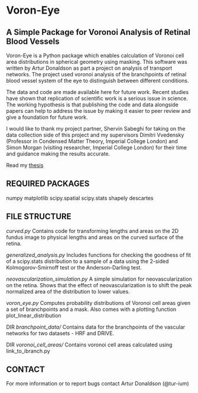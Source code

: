 
# Voron-Eye 
## A Simple Package for Voronoi Analysis of Retinal Blood Vessels

Voron-Eye is a Python package which enables calculation of Voronoi cell area distributions in spherical geometry using masking. This software was written by Artur Donaldson as part a project on analysis of transport networks. The project used voronoi analysis of the branchpoints of retinal blood vessel system of the eye to distinguish between different conditions.

The data and code are made available here for future work. Recent studies have shown that replication of scientific work is a serious issue in science. The working hypothesis is that publishing the code and data alongside papers can help to address the issue by making it easier to peer review and give a foundation for future work.

I would like to thank my project partner, Shervin Sabeghi for taking on the data collection side of this project and my supervisors Dimitri Vvedensky (Professor in Condensed Matter Theory, Imperial College London) and Simon Morgan (visiting researcher, Imperial College London) for their time and guidance making the results accurate.

Read my [thesis](MSci_Thesis.pdf)
 
REQUIRED PACKAGES
-----------------
numpy
matplotlib
scipy.spatial
scipy.stats
shapely
descartes

FILE STRUCTURE
----------
*curved.py*
Contains code for transforming lengths and areas on the 2D fundus image to physical lengths and areas on the curved surface of the retina.

*generalized_analysis.py*
Includes functions for checking the goodness of fit of a scipy.stats distribution to a sample of a data using the 2-sided Kolmogorov-Smirnoff test or the Anderson-Darling test.

*neovascularization_simulation.py*
A simple simulation for neovascularization on the retina. Shows that the effect of neovascularization is to shift the peak normalized area of the distribution to lower values.

*voron_eye.py*
Computes probability distributions of Voronoi cell areas given a set of branchpoints and a mask. Also comes with a plotting function plot_linear_distribution

DIR *branchpoint_data/*
Contains data for the branchpoints of the vascular networks for two datasets - HRF and DRIVE.

DIR *voronoi_cell_areas/*
Contains voronoi cell areas calculated using link_to_ibranch.py

CONTACT
-------
For more information or to report bugs contact Artur Donaldson (@tur-ium)
